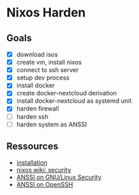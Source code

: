 # Nixos Harden

## Goals

* [x] download isos
* [x] create vm, install nixos
* [x] connect to ssh server
* [x] setup dev process
* [x] install docker
* [x] create docker-nextcloud derivation
* [x] install docker-nextcloud as systemd unit
* [x] harden firewall
* [ ] harden ssh
* [ ] harden system as ANSSI

## Ressources

* [installation](https://nixos.org/manual/nixos/stable/index.html#sec-installation-manual-summary)
* [nixos wiki: security](https://nixos.wiki/wiki/Security)
* [ANSSI on GNU/Linux Security](https://www.ssi.gouv.fr/guide/recommandations-de-securite-relatives-a-un-systeme-gnulinux/)
* [ANSSI on OpenSSH](https://www.ssi.gouv.fr/guide/recommandations-pour-un-usage-securise-dopenssh/)
